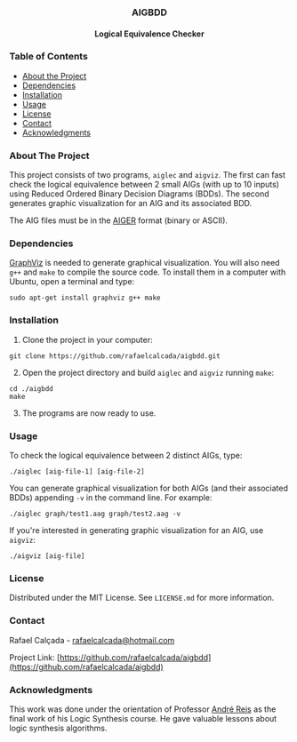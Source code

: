 <h3 align="center">AIGBDD</h1>
<h4 align="center">Logical Equivalence Checker</h1>



<!-- TABLE OF CONTENTS -->
### Table of Contents

* [About the Project](#about-the-project)
* [Dependencies](#dependencies)
* [Installation](#installation)
* [Usage](#usage)
* [License](#license)
* [Contact](#contact)
* [Acknowledgments](#acknowledgments)



<!-- ABOUT THE PROJECT -->
### About The Project

This project consists of two programs, `aiglec` and `aigviz`. The first can fast check the logical equivalence between 2 small AIGs (with up to 10 inputs) using Reduced Ordered Binary Decision Diagrams (BDDs). The second generates graphic visualization for an AIG and its associated BDD.

The AIG files must be in the [AIGER](http://fmv.jku.at/aiger/) format (binary or ASCII).

<!-- GETTING STARTED -->
### Dependencies

[GraphViz](https://graphviz.org/about/) is needed to generate graphical visualization. You will also need `g++` and `make` to compile the source code. To install them in a computer with Ubuntu, open a terminal and type:
```
sudo apt-get install graphviz g++ make
```

### Installation

1. Clone the project in your computer:
```
git clone https://github.com/rafaelcalcada/aigbdd.git
```
2. Open the project directory and build `aiglec` and `aigviz` running `make`:
```
cd ./aigbdd
make
```
3. The programs are now ready to use.

<!-- USAGE EXAMPLES -->
### Usage

To check the logical equivalence between 2 distinct AIGs, type:
```
./aiglec [aig-file-1] [aig-file-2]
```
You can generate graphical visualization for both AIGs (and their associated BDDs) appending `-v` in the command line. For example:
```
./aiglec graph/test1.aag graph/test2.aag -v
```
If you're interested in generating graphic visualization for an AIG, use `aigviz`:
```
./aigviz [aig-file]
```

<!-- LICENSE -->
### License

Distributed under the MIT License. See `LICENSE.md` for more information.

<!-- CONTACT -->
### Contact

Rafael Calçada - rafaelcalcada@hotmail.com

Project Link: [https://github.com/rafaelcalcada/aigbdd](https://github.com/rafaelcalcada/aigbdd)

<!-- ACKNOWLEDGMENTS -->
### Acknowledgments

This work was done under the orientation of Professor [André Reis](http://www.inf.ufrgs.br/~andreis/) as the final work of his Logic Synthesis course. He gave valuable lessons about logic synthesis algorithms.
